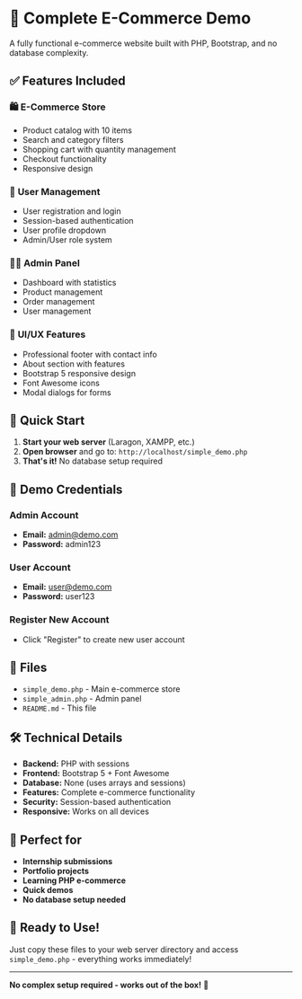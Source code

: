 # 🚀 Complete E-Commerce Demo

A fully functional e-commerce website built with PHP, Bootstrap, and no database complexity.

## ✅ Features Included

### 🛍️ **E-Commerce Store**
- Product catalog with 10 items
- Search and category filters
- Shopping cart with quantity management
- Checkout functionality
- Responsive design

### 👤 **User Management**
- User registration and login
- Session-based authentication
- User profile dropdown
- Admin/User role system

### 👨‍💼 **Admin Panel**
- Dashboard with statistics
- Product management
- Order management
- User management

### 🎨 **UI/UX Features**
- Professional footer with contact info
- About section with features
- Bootstrap 5 responsive design
- Font Awesome icons
- Modal dialogs for forms

## 🚀 Quick Start

1. **Start your web server** (Laragon, XAMPP, etc.)
2. **Open browser** and go to: `http://localhost/simple_demo.php`
3. **That's it!** No database setup required

## 👤 Demo Credentials

### Admin Account
- **Email:** admin@demo.com
- **Password:** admin123

### User Account
- **Email:** user@demo.com
- **Password:** user123

### Register New Account
- Click "Register" to create new user account

## 📁 Files

- `simple_demo.php` - Main e-commerce store
- `simple_admin.php` - Admin panel
- `README.md` - This file

## 🛠️ Technical Details

- **Backend:** PHP with sessions
- **Frontend:** Bootstrap 5 + Font Awesome
- **Database:** None (uses arrays and sessions)
- **Features:** Complete e-commerce functionality
- **Security:** Session-based authentication
- **Responsive:** Works on all devices

## 🎯 Perfect for

- **Internship submissions**
- **Portfolio projects**
- **Learning PHP e-commerce**
- **Quick demos**
- **No database setup needed**

## 🚀 Ready to Use!

Just copy these files to your web server directory and access `simple_demo.php` - everything works immediately!

---

**No complex setup required - works out of the box!** 🎉 